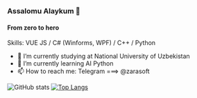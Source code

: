 ### Assalomu Alaykum 👋
#### From zero to hero
Skills: VUE JS / C# (Winforms, WPF) / C++ / Python 
- 🔭 I’m currently studying at National University of Uzbekistan 
- 🌱 I’m currently learning AI Python 
- 📫 How to reach me: Telegram ===> @zarasoft 

![GitHub stats](https://github-readme-stats.vercel.app/api?username=Akbar2998&show_icons=true)
[![Top Langs](https://github-readme-stats.vercel.app/api/top-langs/?username=Akbar2998)](https://github.com/anuraghazra/github-readme-stats)
